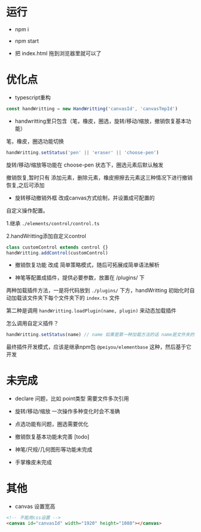 # 运行

- npm i

- npm start

- 把 index.html 拖到浏览器里就可以了

# 优化点

- typescript重构

```js
const handWritting = new HandWritting('canvasId', 'canvasTmpId')
```

- handwritting里只包含（笔，橡皮，圈选，旋转/移动/缩放，撤销恢复基本功能）

笔，橡皮，圈选功能切换

```js
handWritting.setStatus('pen' || 'eraser' || 'choose-pen')
```

旋转/移动/缩放等功能在 choose-pen 状态下，圈选元素后默认触发

撤销恢复,暂时只有 添加元素，删除元素，橡皮擦擦去元素这三种情况下进行撤销恢复,之后可添加


- 旋转移动撤销外框 改成canvas方式绘制，并设置成可配置的

自定义操作配置。

1.继承 `./elements/control/control.ts` 

2.handWritting添加自定义control


```js
class customControl extends control {}
handWritting.addControl(customControl)
```

- 撤销恢复功能 改成 简单策略模式，随后可拓展成简单语法解析

- 神笔等配置成插件，提供必要参数，放置在 /plugins/ 下

两种加载插件方法，一是将代码放到 `./plugins/` 下方，handWritting 初始化时自动加载该文件夹下每个文件夹下的 `index.ts` 文件

第二种是调用 `handWritting.loadPlugin(name, plugin)` 来动态加载插件

怎么调用自定义插件？

```js
handWritting.setStatus(name) // name 如果是第一种加载方法的话 name是文件夹的名字，如果是第二种方法时 name 是 `handWritting.loadPlugin(name, plugin)` 中的name

```

最终插件开发模式，应该是继承npm包 `@peiyou/elementbase` 这种，然后基于它开发


# 未完成

- declare 问题，比如 point类型 需要文件多次引用

- 旋转/移动/缩放 一次操作多种变化时会不准确

- 点选功能有问题，圈选需要优化

- 撤销恢复基本功能未完善 [todo]

- 神笔/尺规/几何图形等功能未完成

- 手掌橡皮未完成


# 其他

- canvas 设置宽高

```html
<!-- 不能用css设置 -->
<canvas id="canvasId" width="1920" height="1080"></canvas>
```





